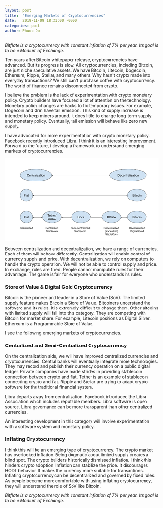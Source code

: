 ```yaml
---
layout: post
title:  "Emerging Markets of Cryptocurrencies"
date:   2019-11-09 18:21:00 -0700
categories: post
author: Phuoc Do
---
```


*Bitflate is a cryptocurrency with constant inflation of 7% per year. Its goal is to be a Medium of Exchange.*

Ten years after Bitcoin whitepaper release, cryptocurrencies have advanced. But its progress is slow. All cryptocurrencies, including Bitcoin, are just niche speculative assets. We have Bitcoin, Litecoin, Dogecoin, Ethereum, Ripple, Stellar, and many others. Why hasn't crypto made into everyday transactions? We still can't purchase coffee with cryptocurrency. The world of finance remains disconnected from crypto.

I believe the problem is the lack of experimentation with crypto monetary policy. Crypto builders have focused a lot of attention on the technology. Monetary policy changes are hacks to fix temporary issues. For example, Dogecoin and Grin have tail emission. This kind of supply increase is intended to keep miners around. It does little to change long-term supply and monetary policy. Eventually, tail emission will behave like zero new supply.

I have advocated for more experimentation with crypto monetary policy. Facebook recently introduced Libra. I think it is an interesting improvement. Forward to the future, I develop a framework to understand emerging markets of cryptocurrencies.

![Figure 1](/assets/images/CryptoCentralizationDecentralization.png)

Between centralization and decentralization, we have a range of currencies. Each of them will behave differently. Centralization will enable control of currency supply and price. With decentralization, we rely on computers to handle the crypto operation. We will not be able to control supply and price. In exchange, rules are fixed. People cannot manipulate rules for their advantage. The game is fair for everyone who understands its rules.

### Store of Value & Digital Gold Cryptocurrency

Bitcoin is the pioneer and leader in a Store of Value (SoV). The limited supply feature makes Bitcoin a Store of Value. Bitcoiners understand the software and its rules. It is extremely difficult to change them. Other altcoins with limited supply will fall into this category. They are competing with Bitcoin for market share. For example, Litecoin positions as Digital Silver. Ethereum is a Programmable Store of Value.

I see the following emerging markets of cryptocurrencies.

### Centralized and Semi-Centralized Cryptocurrency

On the centralization side, we will have improved centralized currencies and cryptocurrencies. Central banks will eventually integrate more technologies. They may record and publish their currency operation on a public digital ledger. Private companies have made strides in providing stablecoin connection between crypto and fiat. Tether is an example of stablecoin connecting crypto and fiat. Ripple and Stellar are trying to adapt crypto software for the traditional financial system.

Libra departs away from centralization. Facebook introduced the Libra Association which includes reputable members. Libra software is open source. Libra governance can be more transparent than other centralized currencies.

An interesting development in this category will involve experimentation with a software system and monetary policy.

### Inflating Cryptocurrency

I think this will be an emerging type of cryptocurrency. The crypto market has overlooked inflation. Being dogmatic about limited supply creates a blind spot. The crypto builders historically dismissed inflation. I think this hinders crypto adoption. Inflation can stabilize the price. It discourages HODL behavior. It makes the currency more suitable for transactions. Inflating cryptocurrency can be decentralized and governed by fixed rules. As people become more comfortable with using inflating cryptocurrency, they will understand the role of SoV like Bitcoin.

*Bitflate is a cryptocurrency with constant inflation of 7% per year. Its goal is to be a Medium of Exchange.*